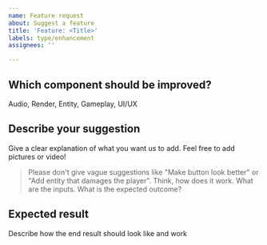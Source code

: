 ```yaml
---
name: Feature request
about: Suggest a feature
title: 'Feature: <Title>'
labels: type/enhancement
assignees: ''

---
```


## Which component should be improved?
Audio, Render, Entity, Gameplay, UI/UX

## Describe your suggestion
Give a clear explanation of what you want us to add. Feel free to add pictures or video!

> Please don't give vague suggestions like "Make button look better" or "Add entity that damages the player".
> Think, how does it work. What are the inputs. What is the expected outcome?

## Expected result
Describe how the end result should look like and work
